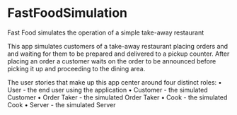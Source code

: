 # FastFoodSimulation
Fast Food simulates the operation of a simple take-away restaurant

This app simulates customers of a take-away restaurant placing orders and and waiting 
for them to be prepared and delivered to a pickup counter. After placing an order a 
customer waits on the order to be announced before picking it up and proceeding to the 
dining area.

The user stories that make up this app center around four distinct roles: 
  • User - the end user using the application 
  • Customer - the simulated Customer 
  • Order Taker - the simulated Order Taker 
  • Cook - the simulated Cook 
  • Server - the simulated Server
